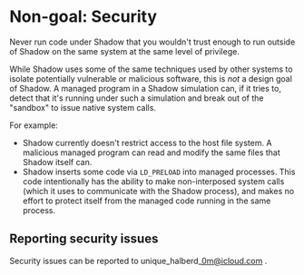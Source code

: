 # Non-goal: Security

Never run code under Shadow that you wouldn't trust enough to run outside of
Shadow on the same system at the same level of privilege.

While Shadow uses some of the same techniques used by other systems to isolate
potentially vulnerable or malicious software, this is *not* a design goal of
Shadow. A managed program in a Shadow simulation can, if it tries to, detect
that it's running under such a simulation and break out of the "sandbox" to
issue native system calls.

For example:

* Shadow currently doesn't restrict access to the host file
system. A malicious managed program can read and modify the same files that
Shadow itself can.
* Shadow inserts some code via `LD_PRELOAD` into managed processes. This code
intentionally has the ability to make non-interposed system calls (which it uses
to communicate with the Shadow process), and makes no effort to protect itself
from the managed code running in the same process.

## Reporting security issues

Security issues can be reported to
unique\_halberd\_0m@icloud.com
.
